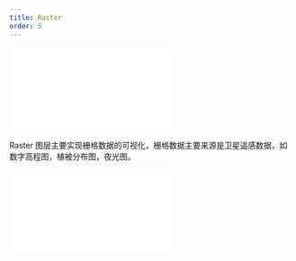 ```yaml
---
title: Raster
order: 5
---
```


<embed src="@/docs/common/style.md"></embed>

Raster 图层主要实现栅格数据的可视化，栅格数据主要来源是卫星遥感数据，如数字高程图，植被分布图，夜光图。

<embed src="@/docs/common/source/raster/raster_single.zh.md"></embed>
